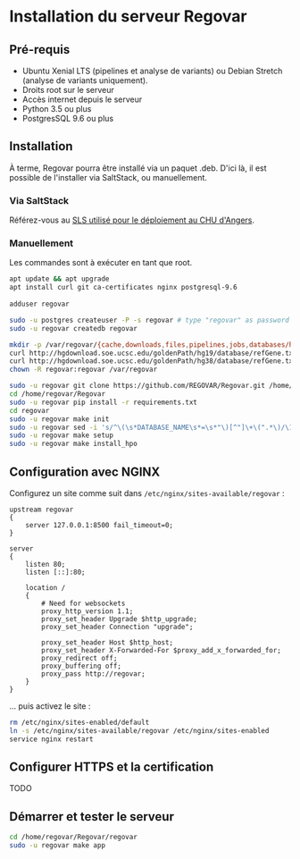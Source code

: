 
# Installation du serveur Regovar

## Pré-requis

 * Ubuntu Xenial LTS (pipelines et analyse de variants) ou Debian Stretch (analyse de variants uniquement).
 * Droits root sur le serveur
 * Accès internet depuis le serveur
 * Python 3.5 ou plus
 * PostgresSQL 9.6 ou plus

## Installation

À terme, Regovar pourra être installé via un paquet .deb. D'ici là, il est possible de l'installer via SaltStack, ou manuellement.

### Via SaltStack

Référez-vous au [SLS utilisé pour le déploiement au CHU d'Angers](https://github.com/REGOVAR/ServerConfiguration/blob/master/regovar/init.sls).

### Manuellement

Les commandes sont à exécuter en tant que root.

```sh
apt update && apt upgrade
apt install curl git ca-certificates nginx postgresql-9.6
	
adduser regovar

sudo -u postgres createuser -P -s regovar # type "regovar" as password
sudo -u regovar createdb regovar

mkdir -p /var/regovar/{cache,downloads,files,pipelines,jobs,databases/hg19,databases/hg38}
curl http://hgdownload.soe.ucsc.edu/goldenPath/hg19/database/refGene.txt.gz | gunzip > /var/regovar/databases/hg19/refGene.txt:
curl http://hgdownload.soe.ucsc.edu/goldenPath/hg38/database/refGene.txt.gz | gunzip > /var/regovar/databases/hg38/refGene.txt:
chown -R regovar:regovar /var/regovar

sudo -u regovar git clone https://github.com/REGOVAR/Regovar.git /home/regovar/Regovar
cd /home/regovar/Regovar
sudo -u regovar pip install -r requirements.txt
cd regovar
sudo -u regovar make init
sudo -u regovar sed -i 's/^\(\s*DATABASE_NAME\s*=\s*"\)[^"]\+\(".*\)/\1regovar\2/' config.py
sudo -u regovar make setup
sudo -u regovar make install_hpo
```

## Configuration avec NGINX

Configurez un site comme suit dans `/etc/nginx/sites-available/regovar` :

```nginx
upstream regovar
{
    server 127.0.0.1:8500 fail_timeout=0;
}

server
{
    listen 80;
    listen [::]:80;

    location / 
    {
        # Need for websockets
        proxy_http_version 1.1;
        proxy_set_header Upgrade $http_upgrade;
        proxy_set_header Connection "upgrade";

        proxy_set_header Host $http_host;
        proxy_set_header X-Forwarded-For $proxy_add_x_forwarded_for;
        proxy_redirect off;
        proxy_buffering off;
        proxy_pass http://regovar;
    }
}
```

… puis activez le site :


```sh
rm /etc/nginx/sites-enabled/default
ln -s /etc/nginx/sites-available/regovar /etc/nginx/sites-enabled
service nginx restart
```

## Configurer HTTPS et la certification

TODO

## Démarrer et tester le serveur

```sh
cd /home/regovar/Regovar/regovar
sudo -u regovar make app
```
